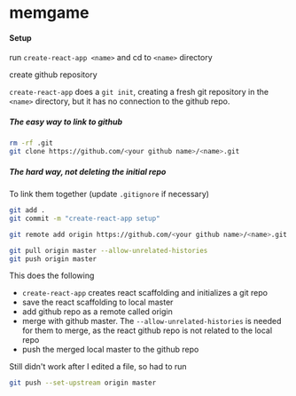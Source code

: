# memgame



#### Setup

run `create-react-app <name>` and cd to `<name>` directory

create github repository

`create-react-app` does a `git init`, creating a fresh git repository in the `<name>` directory, but it has no connection to the github repo.

##### The easy way to link to github

```bash
rm -rf .git
git clone https://github.com/<your github name>/<name>.git
```

##### The hard way, not deleting the initial repo

To link them together (update `.gitignore` if necessary)
```bash
git add .
git commit -m "create-react-app setup"

git remote add origin https://github.com/<your github name>/<name>.git

git pull origin master --allow-unrelated-histories
git push origin master
```
This does the following
* `create-react-app` creates react scaffolding and initializes a git repo
* save the react scaffolding to local master
* add github repo as a remote called origin
* merge with github master. The `--allow-unrelated-histories` is needed for them to merge, as the react github repo
  is not related to the local repo
* push the merged local master to the github repo

Still didn't work after I edited a file, so had to run
```bash
git push --set-upstream origin master
```

